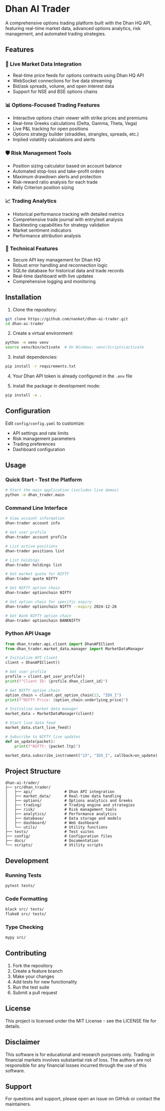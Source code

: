 # Dhan AI Trader

A comprehensive options trading platform built with the Dhan HQ API, featuring real-time market data, advanced options analytics, risk management, and automated trading strategies.

## Features

### 🔄 Live Market Data Integration
- Real-time price feeds for options contracts using Dhan HQ API
- WebSocket connections for live data streaming
- Bid/ask spreads, volume, and open interest data
- Support for NSE and BSE options chains

### 📊 Options-Focused Trading Features
- Interactive options chain viewer with strike prices and premiums
- Real-time Greeks calculations (Delta, Gamma, Theta, Vega)
- Live P&L tracking for open positions
- Options strategy builder (straddles, strangles, spreads, etc.)
- Implied volatility calculations and alerts

### 🛡️ Risk Management Tools
- Position sizing calculator based on account balance
- Automated stop-loss and take-profit orders
- Maximum drawdown alerts and protection
- Risk-reward ratio analysis for each trade
- Kelly Criterion position sizing

### 📈 Trading Analytics
- Historical performance tracking with detailed metrics
- Comprehensive trade journal with entry/exit analysis
- Backtesting capabilities for strategy validation
- Market sentiment indicators
- Performance attribution analysis

### 🔧 Technical Features
- Secure API key management for Dhan HQ
- Robust error handling and reconnection logic
- SQLite database for historical data and trade records
- Real-time dashboard with live updates
- Comprehensive logging and monitoring

## Installation

1. Clone the repository:
```bash
git clone https://github.com/nanket/dhan-ai-trader.git
cd dhan-ai-trader
```

2. Create a virtual environment:
```bash
python -m venv venv
source venv/bin/activate  # On Windows: venv\Scripts\activate
```

3. Install dependencies:
```bash
pip install -r requirements.txt
```

4. Your Dhan API token is already configured in the `.env` file

5. Install the package in development mode:
```bash
pip install -e .
```

## Configuration

Edit `config/config.yaml` to customize:
- API settings and rate limits
- Risk management parameters
- Trading preferences
- Dashboard configuration

## Usage

### Quick Start - Test the Platform
```bash
# Start the main application (includes live demos)
python -m dhan_trader.main
```

### Command Line Interface
```bash
# View account information
dhan-trader account info

# Get user profile
dhan-trader account profile

# List active positions
dhan-trader positions list

# List holdings
dhan-trader holdings list

# Get market quote for NIFTY
dhan-trader quote NIFTY

# Get NIFTY option chain
dhan-trader optionchain NIFTY

# Get option chain for specific expiry
dhan-trader optionchain NIFTY --expiry 2024-12-26

# Get Bank NIFTY option chain
dhan-trader optionchain BANKNIFTY
```

### Python API Usage
```python
from dhan_trader.api.client import DhanAPIClient
from dhan_trader.market_data.manager import MarketDataManager

# Initialize API client
client = DhanAPIClient()

# Get user profile
profile = client.get_user_profile()
print(f"Client ID: {profile.dhan_client_id}")

# Get NIFTY option chain
option_chain = client.get_option_chain(13, "IDX_I")
print(f"NIFTY Price: {option_chain.underlying_price}")

# Initialize market data manager
market_data = MarketDataManager(client)

# Start live data feed
market_data.start_live_feed()

# Subscribe to NIFTY live updates
def on_update(packet):
    print(f"NIFTY: {packet.ltp}")

market_data.subscribe_instrument("13", "IDX_I", callback=on_update)
```

## Project Structure

```
dhan-ai-trader/
├── src/dhan_trader/
│   ├── api/              # Dhan API integration
│   ├── market_data/      # Real-time data handling
│   ├── options/          # Options analytics and Greeks
│   ├── trading/          # Trading engine and strategies
│   ├── risk/             # Risk management tools
│   ├── analytics/        # Performance analytics
│   ├── database/         # Data storage and models
│   ├── dashboard/        # Web dashboard
│   └── utils/            # Utility functions
├── tests/                # Test suites
├── config/               # Configuration files
├── docs/                 # Documentation
└── scripts/              # Utility scripts
```

## Development

### Running Tests
```bash
pytest tests/
```

### Code Formatting
```bash
black src/ tests/
flake8 src/ tests/
```

### Type Checking
```bash
mypy src/
```

## Contributing

1. Fork the repository
2. Create a feature branch
3. Make your changes
4. Add tests for new functionality
5. Run the test suite
6. Submit a pull request

## License

This project is licensed under the MIT License - see the LICENSE file for details.

## Disclaimer

This software is for educational and research purposes only. Trading in financial markets involves substantial risk of loss. The authors are not responsible for any financial losses incurred through the use of this software.

## Support

For questions and support, please open an issue on GitHub or contact the maintainers.
